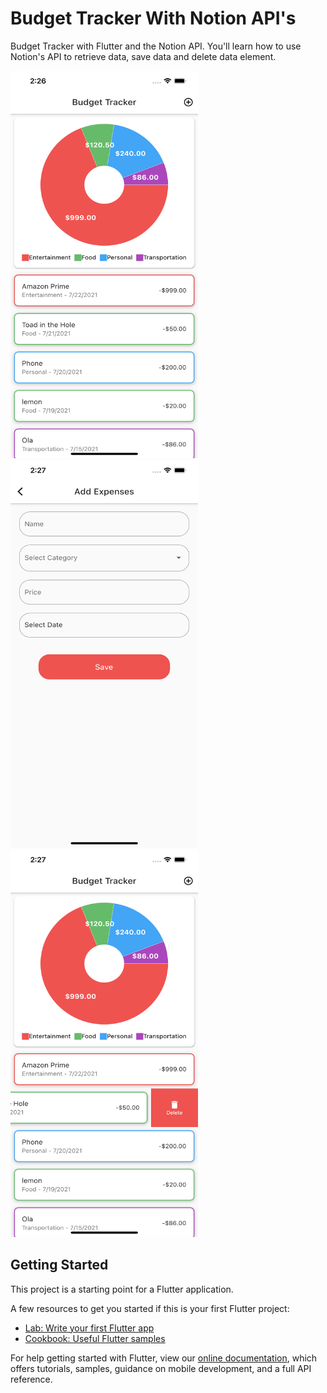 # Budget Tracker With Notion API's

Budget Tracker with Flutter and the Notion API. You'll learn how to use Notion's API to retrieve data, save data and delete data element.


<img src="https://github.com/boffincoders/budget-tracker-notion-api/blob/master/images/Simulator%20Screen%20Shot%20-%20iPhone%2012%20Pro%20Max%20-%202021-07-23%20at%2014.26.20.png?raw=true" width="300" height="620" /> <img src="https://github.com/boffincoders/budget-tracker-notion-api/blob/master/images/Simulator%20Screen%20Shot%20-%20iPhone%2012%20Pro%20Max%20-%202021-07-23%20at%2014.27.19.png?raw=true" width="300" height="620" /> <img src="https://github.com/boffincoders/budget-tracker-notion-api/blob/master/images/Simulator%20Screen%20Shot%20-%20iPhone%2012%20Pro%20Max%20-%202021-07-23%20at%2014.27.32.png?raw=true" width="300" height="620" />

## Getting Started

This project is a starting point for a Flutter application.

A few resources to get you started if this is your first Flutter project:

- [Lab: Write your first Flutter app](https://flutter.dev/docs/get-started/codelab)
- [Cookbook: Useful Flutter samples](https://flutter.dev/docs/cookbook)

For help getting started with Flutter, view our
[online documentation](https://flutter.dev/docs), which offers tutorials,
samples, guidance on mobile development, and a full API reference.
